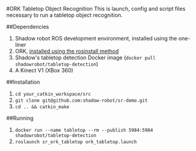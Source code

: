 #ORK Tabletop Object Recognition
This is launch, config and script files necessary to run a tabletop object recognition.

##Dependencies
1. Shadow robot ROS development environment, installed using the one-liner
2. ORK, [installed using the rosinstall method](http://wg-perception.github.io/object_recognition_core/install.html#rosinstall-file)
3. Shadow's tabletop detection Docker image (`docker pull shadowrobot/tabletop-detection`)
4. A Kinect V1 (XBox 360)

##Installation
1. `cd your_catkin_workspace/src`
2. `git clone git@github.com:shadow-robot/sr-demo.git`
3. `cd .. && catkin_make`

##Running
1. `docker run --name tabletop --rm --publish 5984:5984 shadowrobot/tabletop-detection`
2. `roslaunch sr_ork_tabletop ork_tabletop.launch`

